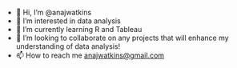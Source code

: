 - 👋 Hi, I’m @anajwatkins
- 👀 I’m interested in data analysis
- 🌱 I’m currently learning R and Tableau
- 💞️ I’m looking to collaborate on any projects that will enhance my understanding of data analysis!
- 📫 How to reach me anajwatkins@gmail.com

<!---
anajwatkins/anajwatkins is a ✨ special ✨ repository because its `README.md` (this file) appears on your GitHub profile.
You can click the Preview link to take a look at your changes.
--->
